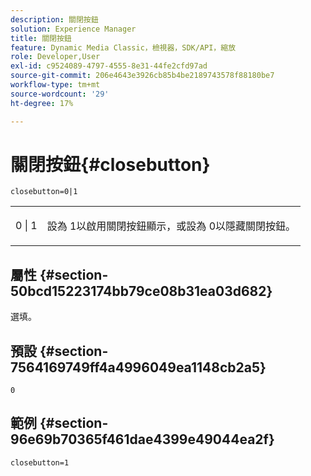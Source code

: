 ```yaml
---
description: 關閉按鈕
solution: Experience Manager
title: 關閉按鈕
feature: Dynamic Media Classic，檢視器，SDK/API，縮放
role: Developer,User
exl-id: c9524089-4797-4555-8e31-44fe2cfd97ad
source-git-commit: 206e4643e3926cb85b4be2189743578f88180be7
workflow-type: tm+mt
source-wordcount: '29'
ht-degree: 17%

---
```


# 關閉按鈕{#closebutton}

`closebutton=0|1`

<table id="table_9B98C97485DD4DEB8A6ECBCE8DF6B886"> 
 <tbody> 
  <tr> 
   <td colname="col1"> <p> <span class="codeph"> 0 | 1 </span> </p> </td> 
   <td colname="col2"> <p> 設為<span class="codeph"> 1</span>以啟用關閉按鈕顯示，或設為<span class="codeph"> 0</span>以隱藏關閉按鈕。 </p> </td> 
  </tr> 
 </tbody> 
</table>

## 屬性 {#section-50bcd15223174bb79ce08b31ea03d682}

選填。

## 預設 {#section-7564169749ff4a4996049ea1148cb2a5}

`0`

## 範例 {#section-96e69b70365f461dae4399e49044ea2f}

`closebutton=1`
